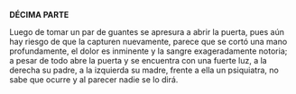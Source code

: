 **DÉCIMA PARTE**

Luego de tomar un par de guantes se apresura a abrir la puerta, pues aún hay riesgo de que la capturen nuevamente, parece que se cortó una mano profundamente, el dolor es inminente y la sangre exageradamente notoria; a pesar de todo abre la puerta y se encuentra con una fuerte luz, a la derecha su padre, a la izquierda su madre, frente a ella un psiquiatra, no sabe que ocurre y al parecer nadie se lo dirá.
